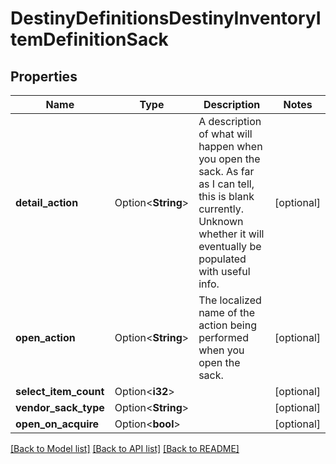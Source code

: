 # DestinyDefinitionsDestinyInventoryItemDefinitionSack

## Properties

Name | Type | Description | Notes
------------ | ------------- | ------------- | -------------
**detail_action** | Option<**String**> | A description of what will happen when you open the sack. As far as I can tell, this is blank currently. Unknown whether it will eventually be populated with useful info. | [optional]
**open_action** | Option<**String**> | The localized name of the action being performed when you open the sack. | [optional]
**select_item_count** | Option<**i32**> |  | [optional]
**vendor_sack_type** | Option<**String**> |  | [optional]
**open_on_acquire** | Option<**bool**> |  | [optional]

[[Back to Model list]](../README.md#documentation-for-models) [[Back to API list]](../README.md#documentation-for-api-endpoints) [[Back to README]](../README.md)


